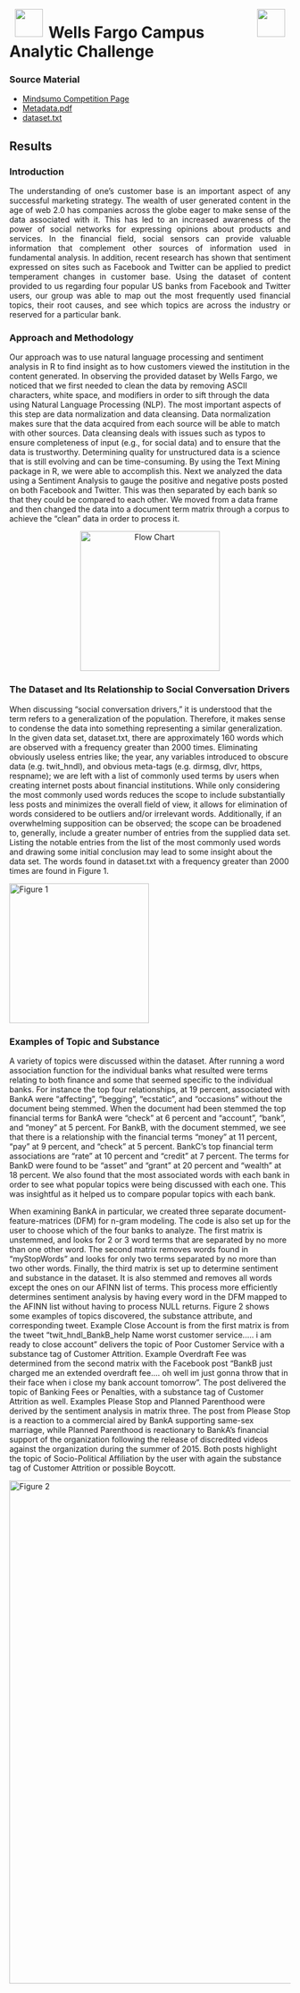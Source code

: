 <!DOCTYPE html>
<html>
<body>

<a href="http://www.cofc.edu"><img src="http://s8.postimg.org/thw7cx0xd/Cof_C_Logo.png" height="50" align="left" hspace="10px"> </a>
<a href="https://www.mindsumo.com/wells-fargo"><img src="https://d18qs7yq39787j.cloudfront.net/uploads/company/1036/wellsfargo.jpg" height="50" align="right" hspace="10px"> </a>

<h1><a id="Wells-Fargo-Campus-Analytic-Challenge" class="anchor" href="Wells-Fargo-Campus-Analytic-Challenge" aria-hidden="true"><span class="octicon octicon-link"></span></a>Wells Fargo Campus Analytic Challenge</h1>

<h3>
<a id="Source Material" class="anchor" href="#source-material" aria-hidden="true"><span class="octicon octicon-link"></span></a>Source Material</h3>
<ul>
<li><a href="https://www.mindsumo.com/contests/wells-fargo">Mindsumo Competition Page</a></li>
<li><a href="https://d18qs7yq39787j.cloudfront.net/uploads/contestfile/92/4aa8575b843c-2015+Wells+Fargo+Campus+Analytic+Challenge+Metadata.pdf">Metadata.pdf</a></li>
<li><a href="https://d18qs7yq39787j.cloudfront.net/uploads/contestfile/93/8af8575b213c-2015%2BWells%2BFargo%2BCampus%2BAnalytic%2BChallenge%2BDataset.txt">dataset.txt</a></li>
</ul>

<h2>
<a id="Results" class="anchor" href="#Results" aria-hidden="true"><span class="octicon octicon-link"></span></a>Results</h2>

<h3>
<a id="Introduction" class="anchor" href="#introduction" aria-hidden="true"><span class="octicon octicon-link"></span></a>Introduction</h3>

<p align="justify">
The understanding of one’s customer base is an important aspect of any successful marketing strategy. The wealth of user generated content in the age of web 2.0 has companies across the globe eager to make sense of the data associated with it. This has led to an increased awareness of the power of social networks for expressing opinions about products and services.  In the financial field, social sensors can provide valuable information that complement other sources of information used in fundamental analysis.  In addition, recent research has shown that sentiment expressed on sites such as Facebook and Twitter can be applied to predict temperament changes in customer base. Using the dataset of content provided to us regarding four popular US banks from Facebook and Twitter users, our group was able to map out the most frequently used financial topics, their root causes, and see which topics are across the industry or reserved for a particular bank.
</p>

<h3>
<a id="approach-and-methodology" class="anchor" href="#pproach-and-methodology
" aria-hidden="true"><span class="octicon octicon-link"></span></a>Approach and Methodology
</h3>

<p>Our approach was to use natural language processing and sentiment analysis in R to find insight as to how customers viewed the institution in the content generated. In observing the provided dataset by Wells Fargo, we noticed that we first needed to clean the data by removing ASCII characters, white space, and modifiers in order to sift through the data using Natural Language Processing (NLP). The most important aspects of this step are data normalization and data cleansing. Data normalization makes sure that the data acquired from each source will be able to match with other sources. Data cleansing deals with issues such as typos to ensure completeness of input (e.g., for social data) and to ensure that the data is trustworthy. Determining quality for unstructured data is a science that is still evolving and can be time-consuming. By using the Text Mining package in R, we were able to accomplish this. Next we analyzed the data using a Sentiment Analysis to gauge the positive and negative posts posted on both Facebook and Twitter. This was then separated by each bank so that they could be compared to each other. We moved from a data frame and then changed the data into a document term matrix through a corpus to achieve the “clean” data in order to process it. </p>
<center><img src="http://s20.postimg.org/u35enzwdp/Methodology.png" alt="Flow Chart" align="middle" height=250></center>

<h3>
<a id="the-dataset-and-its-relationship-to-social-conversation-drivers" class="anchor" href="#the-dataset-and-its-relationship-to-social-conversation-drivers" aria-hidden="true"><span class="octicon octicon-link"></span></a>The Dataset and Its Relationship to Social Conversation Drivers</h3>

<p>When discussing “social conversation drivers,” it is understood that the term refers to a generalization of the population. Therefore, it makes sense to condense the data into something representing a similar generalization.  In the given data set, dataset.txt, there are approximately 160 words which are observed with a frequency greater than 2000 times.  Eliminating obviously useless entries like; the year, any variables introduced to obscure data (e.g. twit_hndl), and obvious meta-tags (e.g. dirmsg, dlvr, https, respname); we are left with a list of commonly used terms by users when creating internet posts about financial institutions. While only considering the most commonly used words reduces the scope to include substantially less posts and minimizes the overall field of view, it allows for elimination of words considered to be outliers and/or irrelevant words. Additionally, if an overwhelming supposition can be observed; the scope can be broadened to, generally, include a greater number of entries from the supplied data set. Listing the notable entries from the list of the most commonly used words and drawing some initial conclusion may lead to some insight about the data set. The words found in dataset.txt with a frequency greater than 2000 times are found in Figure 1.</p>
<img src="http://s8.postimg.org/3uvsv1qt1/Figure_1.png" alt="Figure 1" align="middle" height=250>

<h3>
<a id="examples-of-topic-and-substance" class="anchor" href="#examples-of-topic-and-substance" aria-hidden="true"><span class="octicon octicon-link"></span></a> Examples of Topic and Substance</h3>

<p>A variety of topics were discussed within the dataset. After running a word association function for the individual banks what resulted were terms relating to both finance and some that seemed specific to the individual banks. For instance the top four relationships, at 19 percent, associated with BankA were “affecting”, “begging”, “ecstatic”, and “occasions” without the document being stemmed. When the document had been stemmed the top financial terms for BankA were “check” at 6 percent and “account”, “bank”, and “money” at 5 percent. For BankB, with the document stemmed, we see that there is a relationship with the financial terms “money” at 11 percent, “pay” at 9 percent, and “check” at 5 percent. BankC’s top financial term associations are “rate” at 10 percent and “credit” at 7 percent. The terms for BankD were found to be “asset” and “grant” at 20 percent and “wealth” at 18 percent. We also found that the most associated words with each bank in order to see what popular topics were being discussed with each one. This was insightful as it helped us to compare popular topics with each bank.</p>
<p>When examining BankA in particular, we created three separate document-feature-matrices (DFM) for n-gram modeling. The code is also set up for the user to choose which of the four banks to analyze. The first matrix is unstemmed, and looks for 2 or 3 word terms that are separated by no more than one other word. The second matrix removes words found in “myStopWords” and looks for only two terms separated by no more than two other words. Finally, the third matrix is set up to determine sentiment and substance in the dataset. It is also stemmed and removes all words except the ones on our AFINN list of terms. This process more efficiently determines sentiment analysis by having every word in the DFM mapped to the AFINN list without having to process NULL returns.
Figure 2 shows some examples of topics discovered, the substance attribute, and corresponding tweet.
Example Close Account is from the first matrix is from the tweet “twit_hndl_BankB_help Name worst customer service..... i am ready to close account” delivers the topic of Poor Customer Service with a substance tag of Customer Attrition. Example Overdraft Fee was determined from the second matrix with the Facebook post “BankB just charged me an extended overdraft fee.... oh well im just gonna throw that in their face when i close my bank account tomorrow”. The post delivered the topic of Banking Fees or Penalties, with a substance tag of Customer Attrition as well. Examples Please Stop and Planned Parenthood were derived by the sentiment analysis in matrix three. The post from Please Stop is a reaction to a commercial aired by BankA supporting same-sex marriage, while Planned Parenthood is reactionary to BankA’s financial support of the organization following the release of discredited videos against the organization during the summer of 2015. Both posts highlight the topic of Socio-Political Affiliation by the user with again the substance tag of Customer Attrition or possible Boycott.</p>
<img src="http://s3.postimg.org/euylgsacz/Substance_Tags.png" alt="Figure 2" align="middle" height=900>
</body>
</html>
